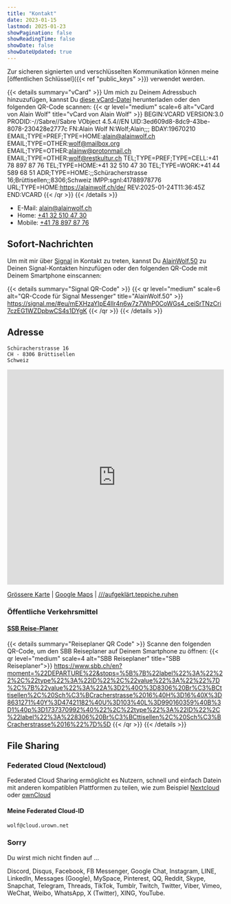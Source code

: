 ```yaml
---
title: "Kontakt"
date: 2023-01-15
lastmod: 2025-01-23
showPagination: false
showReadingTime: false
showDate: false
showDateUpdated: true
---
```


Zur sicheren signierten und verschlüsselten Kommunikation können meine
[öffentlichen Schlüssel]({{< ref "public_keys" >}}) verwendet werden.

{{< details summary="vCard" >}}
Um mich zu Deinem Adressbuch hinzuzufügen, kannst Du
[diese vCard-Datei](/Alain_Wolf.de.vcf) herunterladen oder den
folgenden QR-Code scannen:
{{< qr level="medium" scale=6 alt="vCard von Alain Wolf" title="vCard von Alain Wolf" >}}
BEGIN:VCARD
VERSION:3.0
PRODID:-//Sabre//Sabre VObject 4.5.4//EN
UID:3ed609d8-8dc9-43be-8078-230428e2777c
FN:Alain Wolf
N:Wolf;Alain;;;
BDAY:19670210
EMAIL;TYPE=PREF;TYPE=HOME:alain@alainwolf.ch
EMAIL;TYPE=OTHER:wolf@mailbox.org
EMAIL;TYPE=OTHER:alainw@protonmail.ch
EMAIL;TYPE=OTHER:wolf@restkultur.ch
TEL;TYPE=PREF;TYPE=CELL:+41 78 897 87 76
TEL;TYPE=HOME:+41 32 510 47 30
TEL;TYPE=WORK:+41 44 589 68 51
ADR;TYPE=HOME:;;Schüracherstrasse 16;Brüttisellen;;8306;Schweiz
IMPP:sgnl:41788978776
URL;TYPE=HOME:https://alainwolf.ch/de/
REV:2025-01-24T11:36:45Z
END:VCARD
{{< /qr >}}
{{< /details >}}

- E-Mail: [alain@alainwolf.ch](mailto:alain@alainwolf.ch)
- Home: [+41 32 510 47 30](tel:+41325104730)
- Mobile: [+41 78 897 87 76](tel:+41788978776)

## Sofort-Nachrichten

Um mit mir über [Signal](https://signal.org) in Kontakt zu treten, kannst Du
[AlainWolf.50](https://signal.me/#eu/mEXHzaYIpE4Ilr4n6w7z7WhP0CoWGs4_ceiSrTNzCri7czEG1WZDpbwCS4s1DYgK)
zu Deinen Signal-Kontakten hinzufügen oder den folgenden QR-Code mit Deinem Smartphone einscannen:

{{< details summary="Signal QR-Code" >}}
{{< qr level="medium" scale=6 alt="QR-Ccode für Signal Messenger" title="AlainWolf.50" >}}
https://signal.me/#eu/mEXHzaYIpE4Ilr4n6w7z7WhP0CoWGs4_ceiSrTNzCri7czEG1WZDpbwCS4s1DYgK
{{< /qr >}}
{{< /details >}}

## Adresse

    Schüracherstrasse 16
    CH - 8306 Brüttisellen
    Schweiz

<!-- markdownlint-disable-next-line MD033 -->
<iframe width="100%" height="500px" frameborder="0" allowfullscreen
    src="https://umap.openstreetmap.fr/de/map/alain-wolf_857467?scaleControl=false&miniMap=false&scrollWheelZoom=false&zoomControl=true&allowEdit=false&moreControl=true&searchControl=null&tilelayersControl=null&embedControl=null&datalayersControl=false&onLoadPanel=none&captionBar=false">
</iframe>

[Grössere Karte](https://umap.openstreetmap.fr/de/map/alain-wolf_857467)
| [Google Maps](https://goo.gl/maps/rUhdonpneNdKjQ6f7)
| [///aufgeklärt.teppiche.ruhen](https://w3w.co/aufgeklärt.teppiche.ruhen "What3Words Adresse")

### Öffentliche Verkehrsmittel

#### [SSB Reise-Planer](https://www.sbb.ch/de?moment=%22DEPARTURE%22&stops=%5B%7B%22label%22%3A%22%22%2C%22type%22%3A%22ID%22%2C%22value%22%3A%22%22%7D%2C%7B%22value%22%3A%22A%3D2%40O%3D8306%20Br%C3%BCttisellen%2C%20Sch%C3%BCracherstrasse%2016%40H%3D16%40X%3D8631271%40Y%3D47421182%40U%3D103%40L%3D990160359%40B%3D1%40p%3D1737370992%40%22%2C%22type%22%3A%22ID%22%2C%22label%22%3A%228306%20Br%C3%BCttisellen%2C%20Sch%C3%BCracherstrasse%2016%22%7D%5D "SSB Reise-Planer")

{{< details summary="Reiseplaner QR Code" >}}
Scanne den folgenden QR-Code, um den SBB Reiseplaner auf Deinem Smartphone zu öffnen:
{{< qr level="medium" scale=4 alt="SBB Reiseplaner" title="SBB Reiseplaner">}}
https://www.sbb.ch/en?moment=%22DEPARTURE%22&stops=%5B%7B%22label%22%3A%22%22%2C%22type%22%3A%22ID%22%2C%22value%22%3A%22%22%7D%2C%7B%22value%22%3A%22A%3D2%40O%3D8306%20Br%C3%BCttisellen%2C%20Sch%C3%BCracherstrasse%2016%40H%3D16%40X%3D8631271%40Y%3D47421182%40U%3D103%40L%3D990160359%40B%3D1%40p%3D1737370992%40%22%2C%22type%22%3A%22ID%22%2C%22label%22%3A%228306%20Br%C3%BCttisellen%2C%20Sch%C3%BCracherstrasse%2016%22%7D%5D
{{< /qr >}}
{{< /details >}}

## File Sharing

### Federated Cloud (Nextcloud)

Federated Cloud Sharing ermöglicht es Nutzern, schnell und einfach Datein mit
anderen kompatiblen Plattformen zu teilen, wie zum Beispiel [Nextcloud](https://nextcloud.com/features/#federation) oder [ownCloud](https://owncloud.com/de/eigenschaften/federated-cloud-sharing/)

#### Meine Federated Cloud-ID

    wolf@cloud.urown.net

### Sorry

Du wirst mich nicht finden auf ...

Discord,
Disqus,
Facebook,
FB Messenger,
Google Chat,
Instagram,
LINE,
LinkedIn,
Messages (Google),
MySpace,
Pinterest,
QQ,
Reddit,
Skype,
Snapchat,
Telegram,
Threads,
TikTok,
Tumblr,
Twitch,
Twitter,
Viber,
Vimeo,
WeChat,
Weibo,
WhatsApp,
X (Twitter),
XING,
YouTube.
